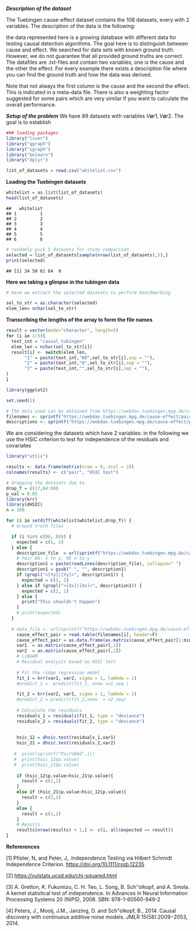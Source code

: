 ***Description of the dataset***

The Tuebingen cause-effect dataset contains the 108 datasets, every with
2 variables. The description of the data is the following:

the data represented here is a growing database with different data for
testing causal detection algorithms. The goal here is to distinguish
between cause and effect. We searched for data sets with known ground
truth. However, we do not guarantee that all provided ground truths are
correct. The datafiles are .txt-files and contain two variables, one is
the cause and the other the effect. For every example there exists a
description file where you can find the ground truth and how the data
was derived.

Note that not always the first column is the cause and the second the
effect. This is indicated in a meta-data file. There is also a weighting
factor suggested for some pairs which are very similar if you want to
calculate the overall performance.

***Setup of the problem*** We have 89 datasets with variables
*V**a**r*1, *V**a**r*2. The goal is to establish

``` r
### loading packages
library("liver")
library("qgraph")
library("igraph")
library("bnlearn")
library("dplyr")

list_of_datasets = read.csv("whitelist.csv")
```

__Loading the Tuebingen datasets__

``` r
whitelist = as.list(list_of_datasets)
head(list_of_datasets)
```

    ##   whitelist
    ## 1         1
    ## 2         2
    ## 3         3
    ## 4         4
    ## 5         5
    ## 6         6

``` r
# randomly pick 5 datasets for study comparison 
selected = list_of_datasets[sample(nrow(list_of_datasets),5),]
print(selected)
```

    ## [1] 34 50 61 64  9

__Here we taking a glimpse in the tubingen data__

``` r
# here we extract the selected datasets to perform benchmarking

sel_to_str = as.character(selected)
elem_len= nchar(sel_to_str)
```

__Transcribing the lengths of the array to form the file names__

``` r
result = vector(mode="character", length=5)
for (i in 1:5){
  text_int = "causal_tubingen"
  elem_len = nchar(sel_to_str[i])
  result[i] <- switch(elem_len,
       "1" = paste(text_int,"00",sel_to_str[i],sep = ""),
       "2" = paste(text_int,"0",sel_to_str[i],sep = ""),
       "3" = paste(text_int,"",sel_to_str[i],sep = ""),
)
}
```

``` r
library(ggplot2)

set.seed(1)

# The data used can be obtained from https://webdav.tuebingen.mpg.de/cause-effect/. Here we collect automatically the names and descriptions. 
filenames <- sprintf("https://webdav.tuebingen.mpg.de/cause-effect/pair%04d.txt", seq(1, 108, 1))
descriptions <- sprintf("https://webdav.tuebingen.mpg.de/cause-effect/pair%04d_des.txt", seq(1, 108, 1))
```

We are considering the datasets which have 2 variables: in the following
we use the HSIC criterion to test for independence of the residuals and
covariates

``` r
library("utils")

results <- data.frame(matrix(nrow = 0, ncol = 2))
colnames(results) <- c("pair", "HSIC test")

# dropping the datasets due to 
drop_f = c(17,64:68)
p_val = 0.05
library(krr)
library(dHSIC)
n = 100 

for (i in setdiff(whitelist$whitelist,drop_f)) {
  # Ground truth files

  if (i %in% c(86, 88)) {
    expected = c(1, 2)
  } else {
    description_file  = url(sprintf("https://webdav.tuebingen.mpg.de/cause-effect/pair%04d_des.txt", 1))
    # Pair 86: x to y, 88 x to y
    description1 = paste(readLines(description_file), collapse=" ")
    description1 = gsub(" ", "", description1)
    if (grepl(">[Yy]|[Yy]<", description1)) {
      expected = c(1, 2)
    } else if (grepl(">[Xx]|[Xx]<", description1)) {
      expected = c(2, 1)
    } else {
      print("This shouldn't happen")
    }
    # print(expected)
  }
  
  # data_file <- url(sprintf("https://webdav.tuebingen.mpg.de/cause-effect/pair%04d.txt", i))
    cause_effect_pair = read.table(filenames[i], header=F)
    cause_effect_pair = as.data.frame(as.matrix(cause_effect_pair[1:min(nrow(cause_effect_pair),n),]))
    var1  = as.matrix(cause_effect_pair[,1])
    var2  = as.matrix(cause_effect_pair[,2])
    # LiNGAM
    # Residual analysis based on HSIC test
    
    # Fit the ridge regression model
    fit_1 = krr(var1, var2, sigma = 1, lambda = 1)
    #predict_1 =  predict(fit_1, xnew =x1_seq )

    fit_2 = krr(var2, var1, sigma = 1, lambda = 1)
    #predict_2 = predict(fit_2,xnew  = x2_seq)
    
    # Calculate the residuals
    residuals_1 = residuals(fit_1, type = "deviance")
    residuals_2 = residuals(fit_2, type = "deviance")
    
    
    hsic_12 = dhsic.test(residuals_1,var1)
    hsic_21 = dhsic.test(residuals_2,var2)
    
   #  print(sprintf("Pair%04d",i))
   #  print(hsic_12$p.value)
   #  print(hsic_21$p.value)
    
    if (hsic_12$p.value<hsic_21$p.value){
      result = c(1,2)
    }
    else if (hsic_21$p.value<hsic_12$p.value){
      result = c(2,1)
    }
    else {
      result = c(1,2)
    }
    # Results
    results[nrow(results) + 1,] <- c(i, all(expected == result))
}
```

__Refererences__

\[1\] Pfister, N, and Peter, J,. Independence Testing via Hilbert
Schmidt Independence Criterion. <https://doi.org/10.1111/rssb.12235>

\[2\] <https://vulstats.ucsd.edu/chi-squared.html>

\[3\] A. Gretton, K. Fukumizu, C. H. Teo, L. Song, B. Sch'’olkopf, and
A. Smola. A kernel statistical test of independence. In Advances in
Neural Information Processing Systems 20 (NIPS), 2008. SBN:
978-1-60560-949-2

\[4\] Peters, J., Mooij, J.M., Janzing, D. and Sch"olkopf, B., 2014.
Causal discovery with continuous additive noise models. JMLR
15(58):2009−2053, 2014.
